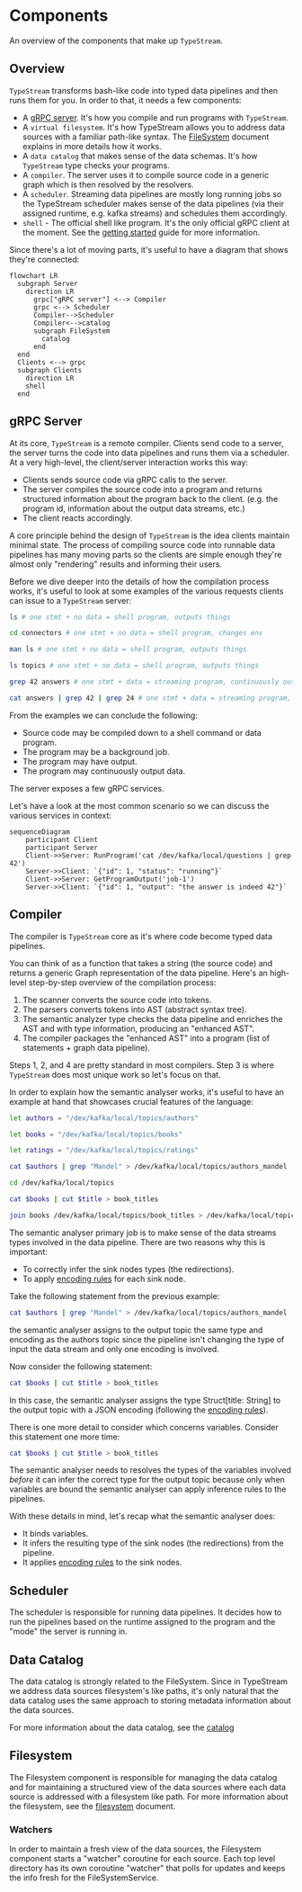 # Components

An overview of the components that make up `TypeStream`.

## Overview

`TypeStream` transforms bash-like code into typed data pipelines and then runs them
for you. In order to that, it needs a few components:

- A [gRPC server](#grpc-server). It's how you compile and run programs with
  `TypeStream`.
- A `virtual filesystem`. It's how TypeStream allows you to address data sources
  with a familiar path-like syntax. The [FileSystem](filesystem.md) document
  explains in more details how it works.
- A `data catalog` that makes sense of the data schemas. It's how `TypeStream`
  type checks your programs.
- A `compiler`. The server uses it to compile source code in a generic graph
  which is then resolved by the resolvers.
- A `scheduler`. Streaming data pipelines are mostly long running jobs so the
  TypeStream scheduler makes sense of the data pipelines (via their assigned
  runtime, e.g. kafka streams) and schedules them accordingly.
- `shell` - The official shell like program. It's the only official gRPC client
  at the moment. See the [getting started](/getting-started.mdx) guide for more
  information.

Since there's a lot of moving parts, it's useful to have a diagram that shows
they're connected:

```mermaid
flowchart LR
  subgraph Server
    direction LR
      grpc["gRPC server"] <--> Compiler
      grpc <--> Scheduler
      Compiler-->Scheduler
      Compiler<-->catalog
      subgraph FileSystem
        catalog
      end
  end
  Clients <--> grpc
  subgraph Clients
    direction LR
    shell
  end
```

## gRPC Server

At its core, `TypeStream` is a remote compiler. Clients send code to a server,
the server turns the code into data pipelines and runs them via a scheduler. At
a very high-level, the client/server interaction works this way:

- Clients sends source code via gRPC calls to the server.
- The server compiles the source code into a program and returns structured
  information about the program back to the client. (e.g. the program id,
  information about the output data streams, etc.)
- The client reacts accordingly.

A core principle behind the design of `TypeStream` is the idea clients maintain
minimal state. The process of compiling source code into runnable data pipelines
has many moving parts so the clients are simple enough they're almost only
"rendering" results and informing their users.

Before we dive deeper into the details of how the compilation process works,
it's useful to look at some examples of the various requests clients can issue
to a `TypeStream` server:

```sh
ls # one stmt + no data = shell program, outputs things

cd connectors # one stmt + no data = shell program, changes env

man ls # one stmt + no data = shell program, outputs things

ls topics # one stmt + no data = shell program, outputs things

grep 42 answers # one stmt + data = streaming program, continuously outputs things

cat answers | grep 42 | grep 24 # one stmt + data = streaming program, continuously outputs things
```

From the examples we can conclude the following:

- Source code may be compiled down to a shell command or data program.
- The program may be a background job.
- The program may have output.
- The program may continuously output data.

The server exposes a few gRPC services.

Let's have a look at the most common scenario so we can discuss the various
services in context:

```mermaid
sequenceDiagram
    participant Client
    participant Server
    Client->>Server: RunProgram('cat /dev/kafka/local/questions | grep 42')
    Server->>Client: `{"id": 1, "status": "running"}`
    Client->>Server: GetProgramOutput('job-1')
    Server->>Client: `{"id": 1, "output": "the answer is indeed 42"}`
```

## Compiler

The compiler is `TypeStream` core as it's where code become typed data pipelines.

You can think of as a function that takes a string (the source code) and returns
a generic Graph representation of the data pipeline. Here's an high-level
step-by-step overview of the compilation process:

1. The scanner converts the source code into tokens.
2. The parsers converts tokens into AST (abstract syntax tree).
3. The semantic analyzer type checks the data pipeline and enriches the AST and
   with type information, producing an "enhanced AST".
4. The compiler packages the "enhanced AST" into a program (list of statements +
   graph data pipeline).

Steps 1, 2, and 4 are pretty standard in most compilers. Step 3 is where `TypeStream`
does most unique work so let's focus on that.

In order to explain how the semantic analyser works, it's useful to have an
example at hand that showcases crucial features of the language:

```sh
let authors = "/dev/kafka/local/topics/authors"

let books = "/dev/kafka/local/topics/books"

let ratings = "/dev/kafka/local/topics/ratings"

cat $authors | grep "Mandel" > /dev/kafka/local/topics/authors_mandel

cd /dev/kafka/local/topics

cat $books | cut $title > book_titles

join books /dev/kafka/local/topics/book_titles > /dev/kafka/local/topics/ratings_with_titles
```

The semantic analyser primary job is to make sense of the data streams types
involved in the data pipeline. There are two reasons why this is important:

- To correctly infer the sink nodes types (the redirections).
- To apply [encoding rules](catalog.md#encoding-rules) for each sink node.

Take the following statement from the previous example:

```sh
cat $authors | grep "Mandel" > /dev/kafka/local/topics/authors_mandel
```

the semantic analyser assigns to the output topic the same type and encoding as
the authors topic since the pipeline isn't changing the type of input the data
stream and only one encoding is involved.

Now consider the following statement:

```sh
cat $books | cut $title > book_titles
```

In this case, the semantic analyser assigns the type Struct[title: String] to
the output topic with a JSON encoding (following the [encoding
rules](catalog.md#encoding-rules)).

There is one more detail to consider which concerns variables. Consider this
statement one more time:

```sh
cat $books | cut $title > book_titles
```

The semantic analyser needs to resolves the types of the variables involved
_before_ it can infer the correct type for the output topic because only when
variables are bound the semantic analyser can apply inference rules to the
pipelines.

With these details in mind, let's recap what the semantic analyser does:

- It binds variables.
- It infers the resulting type of the sink nodes (the redirections) from the
  pipeline.
- It applies [encoding rules](catalog.md#encoding-rules) to the sink nodes.

## Scheduler

The scheduler is responsible for running data pipelines. It decides how to run
the pipelines based on the runtime assigned to the program and the "mode" the
server is running in.

## Data Catalog

The data catalog is strongly related to the FileSystem. Since in TypeStream we
address data sources filesystem's like paths, it's only natural that the data
catalog uses the same approach to storing metadata information about the data
sources.

For more information about the data catalog, see the [catalog](catalog.md)

## Filesystem

The Filesystem component is responsible for managing the data catalog and for
maintaining a structured view of the data sources where each data source is
addressed with a filesystem like path. For more information about the
filesystem, see the [filesystem](filesystem.md) document.

### Watchers

In order to maintain a fresh view of the data sources, the Filesystem component
starts a "watcher" coroutine for each source. Each top level directory has its
own coroutine "watcher" that polls for updates and keeps the info fresh for the
FileSystemService.
